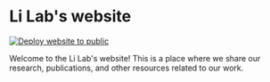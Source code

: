 # Li Lab's website

[![Deploy website to public](https://github.com/YuanyueLiLab/LabWebsite/actions/workflows/hugo.yaml/badge.svg)](https://github.com/YuanyueLiLab/LabWebsite/actions/workflows/hugo.yaml)

Welcome to the Li Lab's website! This is a place where we share our research, publications, and other resources related to our work.
